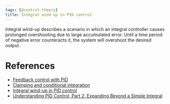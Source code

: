 ```yaml
---
tags: [@control-theory]
title: Integral wind-up in PID control
---
```


Integral wind-up describes a scenario in which an integral controller causes prolonged overshooting due to large accumulated error. Until a time period of negative error counteracts it, the system will overshoot the desired output.

# References
- [Feedback control with PID](20200701150913.md)
- [Clamping and conditional integration](20200701151342.md)
- [Integral wind-up in PID control](20200701151134.md)
- [Understanding PID Control, Part 2: Expanding Beyond a Simple Integral](https://www.mathworks.com/videos/understanding-pid-control-part-2-expanding-beyond-a-simple-integral-1528310418260.html)
